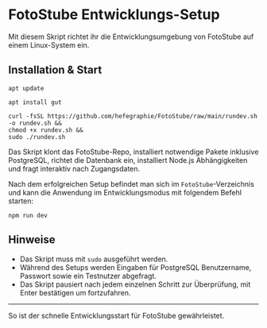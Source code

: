 # FotoStube Entwicklungs-Setup

Mit diesem Skript richtet ihr die Entwicklungsumgebung von FotoStube auf einem Linux-System ein.

## Installation & Start
```
apt update

apt install gut

curl -fsSL https://github.com/hefegraphie/FotoStube/raw/main/rundev.sh -o rundev.sh &&
chmod +x rundev.sh &&
sudo ./rundev.sh
```

Das Skript klont das FotoStube-Repo, installiert notwendige Pakete inklusive PostgreSQL, richtet die Datenbank ein, installiert Node.js Abhängigkeiten und fragt interaktiv nach Zugangsdaten.

Nach dem erfolgreichen Setup befindet man sich im `FotoStube`-Verzeichnis und kann die Anwendung im Entwicklungsmodus mit folgendem Befehl starten:
```
npm run dev
```
## Hinweise

- Das Skript muss mit `sudo` ausgeführt werden.
- Während des Setups werden Eingaben für PostgreSQL Benutzername, Passwort sowie ein Testnutzer abgefragt.
- Das Skript pausiert nach jedem einzelnen Schritt zur Überprüfung, mit Enter bestätigen um fortzufahren.

---

So ist der schnelle Entwicklungsstart für FotoStube gewährleistet.
